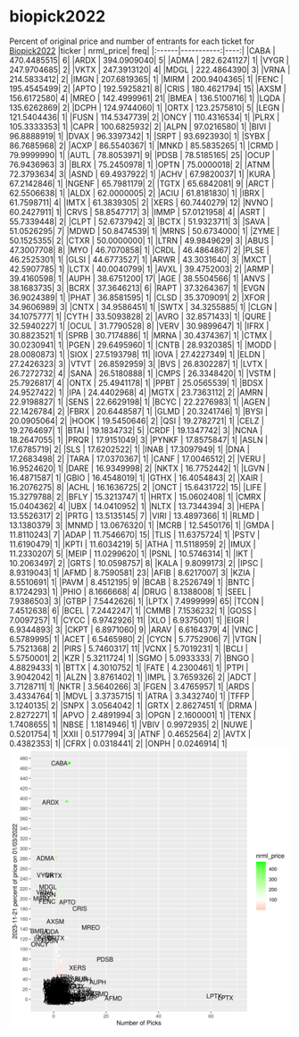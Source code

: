 # biopick2022
Percent of original price and number of entrants for each ticket for [Biopick2022](https://twitter.com/hashtag/Biopick2022)
|ticker |  nrml_price| freq|
|:------|-----------:|----:|
|CABA   | 470.4485515|    6|
|ARDX   | 394.0909040|    5|
|ADMA   | 282.6241127|    1|
|VYGR   | 247.9704685|    2|
|VKTX   | 247.3913120|    4|
|MDGL   | 222.4864390|    3|
|VRNA   | 214.5833412|    2|
|IMGN   | 207.6819365|    1|
|MIRM   | 200.9404365|    1|
|FENC   | 195.4545499|    2|
|APTO   | 192.5925821|    8|
|CRIS   | 180.4621794|   15|
|AXSM   | 156.6172580|    4|
|MREO   | 142.4999961|   21|
|BMEA   | 136.5100716|    1|
|LQDA   | 135.6262869|    2|
|DCPH   | 124.9744060|    1|
|ORTX   | 123.2575810|    5|
|LEGN   | 121.5404436|    1|
|FUSN   | 114.5347739|    2|
|ONCY   | 110.4316534|    1|
|PLRX   | 105.3333353|    1|
|CAPR   | 100.6825932|    2|
|ALPN   |  97.0216580|    1|
|BIVI   |  96.8888919|    1|
|DVAX   |  96.3397342|    1|
|SRPT   |  93.6923930|    1|
|SYBX   |  86.7685968|    2|
|ACXP   |  86.5540367|    1|
|MNKD   |  85.5835265|    1|
|CRMD   |  79.9999990|    1|
|AUTL   |  78.8053971|    9|
|PDSB   |  78.5185165|   25|
|OCUP   |  76.9436963|    3|
|BLRX   |  75.2450978|    1|
|OPTN   |  75.0000018|    2|
|ATNM   |  72.3793634|    3|
|ASND   |  69.4937922|    1|
|ACHV   |  67.9820037|    1|
|KURA   |  67.2142846|    1|
|NGENF  |  65.7981179|    2|
|TGTX   |  65.6842081|    9|
|ARCT   |  62.5506638|    1|
|ALDX   |  62.0000005|    2|
|ACIU   |  61.8181830|    1|
|IBRX   |  61.7598711|    4|
|IMTX   |  61.3839305|    2|
|XERS   |  60.7440279|   12|
|NVNO   |  60.2427911|    1|
|CRVS   |  58.8547717|    3|
|IMMP   |  57.0121958|    4|
|ASRT   |  55.7339448|    2|
|CLPT   |  52.6737942|    3|
|BCTX   |  51.9323711|    3|
|SAVA   |  51.0526295|    7|
|MDWD   |  50.8474539|    1|
|MRNS   |  50.6734000|    1|
|ZYME   |  50.1525355|    2|
|CTXR   |  50.0000000|    1|
|LTRN   |  49.9849629|    3|
|ABUS   |  47.3007708|    8|
|MYO    |  46.7070858|    1|
|CRDL   |  46.4864867|    2|
|PLSE   |  46.2525301|    1|
|GLSI   |  44.6773527|    1|
|ARWR   |  43.3031640|    3|
|MXCT   |  42.5907785|    1|
|LCTX   |  40.0040799|    1|
|AVXL   |  39.4752003|    2|
|ARMP   |  39.4160598|    1|
|AUPH   |  38.6751200|   17|
|AGE    |  38.5504566|    1|
|ANVS   |  38.1683735|    3|
|BCRX   |  37.3646213|    6|
|RAPT   |  37.3264367|    1|
|EVGN   |  36.9024389|    1|
|PHAT   |  36.8581595|    1|
|CLSD   |  35.3709091|    2|
|XFOR   |  34.9606989|    3|
|CNTX   |  34.9586451|    1|
|SWTX   |  34.3255885|    1|
|CLGN   |  34.1075777|    1|
|CYTH   |  33.5093828|    2|
|AVRO   |  32.8571433|    1|
|QURE   |  32.5940227|    1|
|OCUL   |  31.7790528|    8|
|VERV   |  30.9899647|    1|
|IFRX   |  30.8823521|    1|
|SPRB   |  30.7174886|    1|
|MRNA   |  30.4374367|    1|
|CTMX   |  30.0230941|    1|
|PGEN   |  29.6495960|    1|
|CNTB   |  28.9320385|    1|
|MODD   |  28.0080873|    1|
|SIOX   |  27.5193798|   11|
|IOVA   |  27.4227349|    1|
|ELDN   |  27.2426323|    3|
|VTVT   |  26.8592959|    3|
|BVS    |  26.8302287|    1|
|LVTX   |  26.7272732|    4|
|SANA   |  26.5180888|    1|
|CMPS   |  26.3348420|    1|
|VSTM   |  25.7926817|    4|
|ONTX   |  25.4941178|    1|
|PPBT   |  25.0565539|    1|
|BDSX   |  24.9527422|    1|
|IPA    |  24.4402968|    4|
|MGTX   |  23.7363112|    2|
|AMRN   |  22.9198827|    1|
|SENS   |  22.6629198|    1|
|BCYC   |  22.2276983|    1|
|AGEN   |  22.1426784|    2|
|FBRX   |  20.6448587|    1|
|GLMD   |  20.3241746|    1|
|BYSI   |  20.0905064|    2|
|HOOK   |  19.5450646|    2|
|QSI    |  19.2782721|    1|
|CELZ   |  19.2764697|    1|
|BTAI   |  19.1834732|    5|
|CRDF   |  19.1347742|    3|
|NCNA   |  18.2647055|    1|
|PRQR   |  17.9151049|    3|
|PYNKF  |  17.8575847|    1|
|ASLN   |  17.6785719|    2|
|SLS    |  17.6202522|    1|
|INAB   |  17.3097949|    1|
|DNA    |  17.2683498|    2|
|TARA   |  17.0370367|    1|
|CANF   |  17.0046512|    2|
|VERU   |  16.9524620|    1|
|DARE   |  16.9349998|    2|
|NKTX   |  16.7752442|    1|
|LGVN   |  16.4871587|    1|
|GBIO   |  16.4548019|    1|
|GTHX   |  16.4054843|    2|
|XAIR   |  16.2076275|    8|
|ACHL   |  16.1636725|    2|
|ONCT   |  15.6431722|   15|
|LIFE   |  15.3279788|    2|
|BFLY   |  15.3213747|    1|
|HRTX   |  15.0602408|    1|
|CMRX   |  15.0404362|    4|
|UBX    |  14.0410952|    1|
|NLTX   |  13.7344394|    3|
|HEPA   |  13.5526317|    2|
|PRTG   |  13.5135145|    7|
|VIRI   |  13.4897366|    1|
|RLMD   |  13.1380379|    3|
|MNMD   |  13.0676320|    1|
|MCRB   |  12.5450176|    1|
|GMDA   |  11.8110243|    7|
|ADAP   |  11.7546670|   15|
|TLIS   |  11.6375724|    1|
|PSTV   |  11.6190479|    1|
|KPTI   |  11.6034219|    5|
|ATHA   |  11.5118959|    2|
|IMUX   |  11.2330207|    5|
|MEIP   |  11.0299620|    1|
|PSNL   |  10.5746314|    1|
|IKT    |  10.2063497|    2|
|GRTS   |  10.0598757|    8|
|KALA   |   9.8099173|    2|
|IPSC   |   8.9319043|    1|
|AFMD   |   8.7590581|   23|
|AFIB   |   8.6217007|    3|
|KZIA   |   8.5510691|    1|
|PAVM   |   8.4512195|    9|
|BCAB   |   8.2526749|    1|
|BNTC   |   8.1724293|    1|
|PHIO   |   8.1666668|    4|
|DRUG   |   8.1388008|    1|
|SEEL   |   7.9386503|    3|
|GTBP   |   7.5442626|    1|
|LPTX   |   7.4999999|   65|
|TCON   |   7.4512638|    6|
|BCEL   |   7.2442247|    1|
|CMMB   |   7.1536232|    1|
|GOSS   |   7.0097257|    1|
|CYCC   |   6.9742926|   11|
|XLO    |   6.9375001|    1|
|EIGR   |   6.9344893|    3|
|CKPT   |   6.8971060|    9|
|ARAV   |   6.6164379|    4|
|VINC   |   6.5789995|    1|
|ACET   |   6.5465980|    2|
|CYCN   |   5.7752906|    7|
|VTGN   |   5.7521368|    2|
|PIRS   |   5.7460317|   11|
|VCNX   |   5.7019231|    1|
|BCLI   |   5.5750001|    2|
|KZR    |   5.3211724|    1|
|SGMO   |   5.0933333|    7|
|BNGO   |   4.8829433|    1|
|BTTX   |   4.3010752|    1|
|FATE   |   4.2300461|    1|
|PTPI   |   3.9042042|    1|
|ALZN   |   3.8761402|    1|
|IMPL   |   3.7659326|    2|
|ADCT   |   3.7128711|    1|
|NKTR   |   3.5640266|    3|
|FGEN   |   3.4765957|    1|
|ARDS   |   3.4334764|    1|
|MDVL   |   3.3735715|    1|
|ATRA   |   3.3432740|    1|
|TFFP   |   3.1240135|    2|
|SNPX   |   3.0564042|    1|
|GRTX   |   2.8627451|    1|
|DRMA   |   2.8272271|    1|
|APVO   |   2.4891994|    3|
|OPGN   |   2.1600001|    1|
|TENX   |   1.7408655|    1|
|NBSE   |   1.1814946|    1|
|VBIV   |   0.9972935|    2|
|NUWE   |   0.5201754|    1|
|XXII   |   0.5177994|    3|
|ATNF   |   0.4652564|    2|
|AVTX   |   0.4382353|    1|
|CFRX   |   0.0318441|    2|
|ONPH   |   0.0246914|    1|
![retvspicks](biopicks.png?raw=true)
